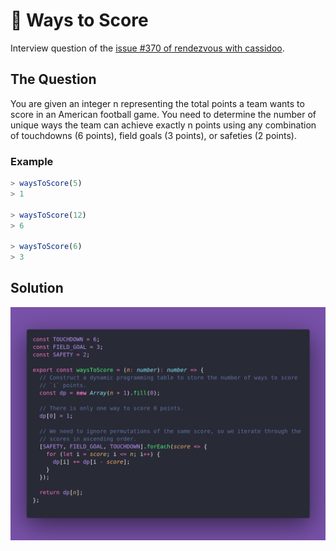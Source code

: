 # 🏈 Ways to Score

Interview question of the [issue #370 of rendezvous with cassidoo](https://buttondown.com/cassidoo/archive/no-matter-what-happens-in-life-be-good-to-people/).

## The Question

You are given an integer n representing the total points a team wants to score in an American
football game. You need to determine the number of unique ways the team can achieve exactly n
points using any combination of touchdowns (6 points), field goals (3 points), or safeties
(2 points).

### Example

```js
> waysToScore(5)
> 1

> waysToScore(12)
> 6

> waysToScore(6)
> 3
```

## Solution

![Code Polaroid](./code-screenshot.png)

